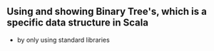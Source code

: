 ## Using and showing Binary Tree's, which is a specific data structure in Scala
* by only using standard libraries
